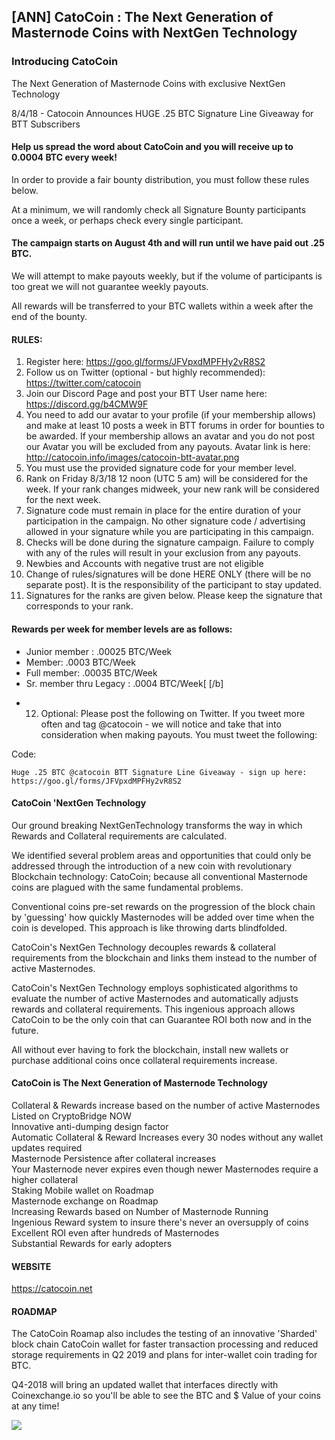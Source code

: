 ## [ANN] CatoCoin : The Next Generation of Masternode Coins with NextGen Technology 

### Introducing CatoCoin  

The Next Generation of Masternode Coins 
with exclusive NextGen Technology

8/4/18 - Catocoin Announces HUGE 
.25 BTC Signature Line Giveaway
for BTT Subscribers 


#### Help us spread the word about CatoCoin and you will receive up to 0.0004 BTC every week! 

In order to provide a fair bounty distribution, you must follow these rules below.

At a minimum, we will randomly check all Signature Bounty participants once a week, or perhaps check every single participant.

#### The campaign starts on August 4th and will run until we have paid out .25 BTC.
 
We will attempt to make payouts weekly, but if the volume of participants is too great we will not guarantee weekly payouts. 

All rewards will be transferred to your BTC wallets within a week after the end of the bounty.



#### RULES:

1. Register here:  https://goo.gl/forms/JFVpxdMPFHy2vR8S2 
2. Follow us on Twitter (optional - but highly recommended): https://twitter.com/catocoin
3. Join our Discord Page and post your BTT User name here: https://discord.gg/b4CMW9F
4. You need to add our avatar to your profile (if your membership allows) and make at least 10 posts a week in BTT forums in order 
    for bounties to be awarded. If your membership allows an avatar and you do not post our Avatar you will be excluded from any payouts. 
    Avatar link is here: http://catocoin.info/images/catocoin-btt-avatar.png
5. You must use the provided signature code for your member level.
6. Rank on Friday 8/3/18 12 noon (UTC 5 am) will be considered for the week. If your rank changes midweek, your new rank will  be considered for the next week.
7. Signature code must remain in place for the entire duration of your participation in the campaign. No other signature code / advertising allowed in 
your signature while you are participating in this campaign. 
8. Checks will be done during the signature campaign. Failure to comply with any of the rules will result in your exclusion from any payouts.
9. Newbies and Accounts with negative trust are not eligible
10. Change of rules/signatures will be done HERE ONLY (there will be no separate post). It is the responsibility of the participant to stay updated.
11. Signatures for the ranks are given below. Please keep the signature that corresponds to your rank. 


#### Rewards per week for member levels are as follows:
* Junior member : .00025 BTC/Week
* Member: .0003 BTC/Week
* Full member: .00035 BTC/Week
* Sr. member thru Legacy : .0004 BTC/Week[
[/b]
- 12. Optional: Please post the following on Twitter. If you tweet more often and tag @catocoin - we will notice and take that into consideration 
when making payouts.  You must tweet the following:

Code:

    Huge .25 BTC @catocoin BTT Signature Line Giveaway - sign up here: https://goo.gl/forms/JFVpxdMPFHy2vR8S2 

#### CatoCoin 'NextGen Technology


Our ground breaking NextGenTechnology transforms the way in which Rewards and Collateral requirements are calculated. 

We identified several problem areas and opportunities that could only be addressed through the introduction of a new coin with 
revolutionary Blockchain technology: CatoCoin; because all conventional Masternode coins are plagued with the same fundamental problems. 

Conventional coins pre-set rewards on the progression of the block chain by 'guessing' how quickly Masternodes will be added over 
time when the coin is developed. This approach is like throwing darts blindfolded. 

CatoCoin's NextGen Technology decouples rewards & collateral requirements from the blockchain and links them instead to the 
number of active Masternodes. 

CatoCoin's NextGen Technology employs sophisticated algorithms to evaluate the number of active Masternodes and automatically adjusts 
rewards and collateral requirements. This ingenious approach allows CatoCoin to be the only coin that can Guarantee ROI both now and in the future. 

All without ever having to fork the blockchain, install new wallets or purchase additional coins once collateral requirements increase.


#### CatoCoin is The Next Generation of Masternode Technology



  Collateral & Rewards increase based on the number of active Masternodes  
  Listed on CryptoBridge NOW  
  Innovative anti-dumping design factor  
  Automatic Collateral & Reward Increases every 30 nodes without any wallet updates required  
  Masternode Persistence after collateral increases  
  Your Masternode never expires even though newer Masternodes require a higher collateral  
  Staking Mobile wallet on Roadmap  
  Masternode exchange on Roadmap  
  Increasing Rewards based on Number of Masternode Running  
  Ingenious Reward system to insure there's never an oversupply of coins  
  Excellent ROI even after hundreds of Masternodes  
  Substantial Rewards for early adopters  

#### WEBSITE

https://catocoin.net


#### ROADMAP


The CatoCoin Roamap also includes the testing of an  innovative 'Sharded' 
block chain CatoCoin wallet for faster transaction processing and reduced storage requirements in 
Q2 2019  and plans for inter-wallet coin trading for BTC. 

Q4-2018 will bring an updated wallet that interfaces directly with Coinexchange.io so you'll be
 able to see the BTC and $ Value of your coins at any time!

![](https://i.imgur.com/l0xhI5u.jpg)
